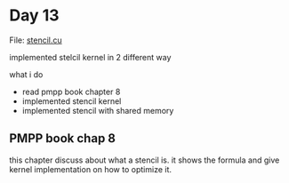 # Day 13

File: [stencil.cu](https://github.com/mustafasegf/cuda-100-days-challange/blob/master/day-013/stencil.cu)

implemented stelcil kernel in 2 different way

what i do
- read pmpp book chapter 8
- implemented stencil kernel
- implemented stencil with shared memory


## PMPP book chap 8
this chapter discuss about what a stencil is. it shows the formula and give kernel implementation on how to optimize it.
